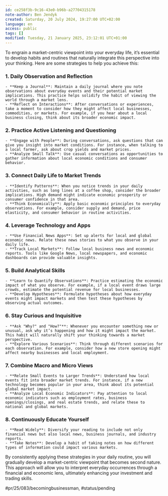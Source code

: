 ```yaml
---
id: ce258f3b-9c16-43e0-b96b-a27704315178
note-author: Ben Jendyk
created: Saturday, 20 July 2024, 19:27:00 UTC+02:00
language: en
access: public
tags: []
modified: Tuesday, 21 January 2025, 23:12:01 UTC+01:00
---
```


To engrain a market-centric viewpoint into your everyday life, it’s essential to develop habits and routines that naturally integrate this perspective into your thinking. Here are some strategies to help you achieve this:

### 1. **Daily Observation and Reflection**

	- **Keep a Journal**: Maintain a daily journal where you note observations about everyday events and their potential market implications. This practice helps solidify the habit of viewing the world through a market lens.
	- **Reflect on Interactions**: After conversations or experiences, take a moment to consider how they might affect local businesses, commodities, or markets. For example, if you hear about a local business closing, think about its broader economic impact.

### 2. **Practice Active Listening and Questioning**

	- **Engage with People**: During conversations, ask questions that can give you insight into market conditions. For instance, when talking to a local farmer, ask about crop yields and market prices.
	- **Analyze Small Talk**: Use casual conversations as opportunities to gather information about local economic conditions and consumer behavior.

### 3. **Connect Daily Life to Market Trends**

	- **Identify Patterns**: When you notice trends in your daily activities, such as long lines at a coffee shop, consider the broader implications. High demand might indicate economic prosperity or consumer confidence in that area.
	- **Think Economically**: Apply basic economic principles to everyday observations. For example, consider supply and demand, price elasticity, and consumer behavior in routine activities.

### 4. **Leverage Technology and Apps**

	- **Use Financial News Apps**: Set up alerts for local and global economic news. Relate these news stories to what you observe in your daily life.
	- **Track Local Markets**: Follow local business news and economic reports. Tools like Google News, local newspapers, and economic dashboards can provide valuable insights.

### 5. **Build Analytical Skills**

	- **Learn to Quantify Observations**: Practice estimating the economic impact of what you observe. For example, if a local event draws large crowds, estimate the potential revenue for local businesses.
	- **Develop Hypotheses**: Formulate hypotheses about how everyday events might impact markets and then test these hypotheses by observing actual outcomes.

### 6. **Stay Curious and Inquisitive**

	- **Ask "Why?" and "How?"**: Whenever you encounter something new or unusual, ask why it’s happening and how it might impact the market. This habit will naturally shift your thinking towards a market perspective.
	- **Explore Various Scenarios**: Think through different scenarios for each observation. For example, consider how a new store opening might affect nearby businesses and local employment.

### 7. **Combine Macro and Micro Views**

	- **Relate Small Events to Larger Trends**: Understand how local events fit into broader market trends. For instance, if a new technology becomes popular in your area, think about its potential global market impact.
	- **Analyze Local Economic Indicators**: Pay attention to local economic indicators such as employment rates, business openings/closings, and real estate trends, and relate these to national and global markets.

### 8. **Continuously Educate Yourself**

	- **Read Widely**: Diversify your reading to include not only financial news but also local news, business journals, and industry reports.
	- **Take Notes**: Develop a habit of taking notes on how different types of information could impact various markets.

By consistently applying these strategies in your daily routine, you will gradually develop a market-centric viewpoint that becomes second nature. This approach will allow you to interpret everyday occurrences through a financial and economic lens, ultimately enhancing your investment and trading skills.


#pr/25/083/becomingbusinessman, #status/pending